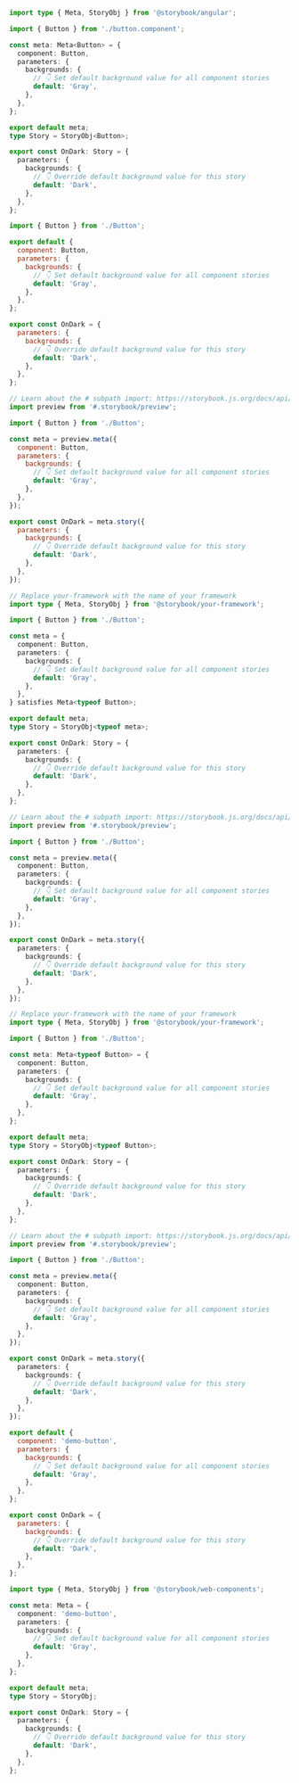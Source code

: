 ```ts filename="Button.stories.ts" renderer="angular" language="ts"
import type { Meta, StoryObj } from '@storybook/angular';

import { Button } from './button.component';

const meta: Meta<Button> = {
  component: Button,
  parameters: {
    backgrounds: {
      // 👇 Set default background value for all component stories
      default: 'Gray',
    },
  },
};

export default meta;
type Story = StoryObj<Button>;

export const OnDark: Story = {
  parameters: {
    backgrounds: {
      // 👇 Override default background value for this story
      default: 'Dark',
    },
  },
};
```

```js filename="Button.stories.js|jsx" renderer="common" language="js" tabTitle="CSF 3"
import { Button } from './Button';

export default {
  component: Button,
  parameters: {
    backgrounds: {
      // 👇 Set default background value for all component stories
      default: 'Gray',
    },
  },
};

export const OnDark = {
  parameters: {
    backgrounds: {
      // 👇 Override default background value for this story
      default: 'Dark',
    },
  },
};
```

```js filename="Button.stories.js|jsx" renderer="react" language="js" tabTitle="CSF Next 🧪"
// Learn about the # subpath import: https://storybook.js.org/docs/api/csf/csf-factories#subpath-imports
import preview from '#.storybook/preview';

import { Button } from './Button';

const meta = preview.meta({
  component: Button,
  parameters: {
    backgrounds: {
      // 👇 Set default background value for all component stories
      default: 'Gray',
    },
  },
});

export const OnDark = meta.story({
  parameters: {
    backgrounds: {
      // 👇 Override default background value for this story
      default: 'Dark',
    },
  },
});
```

```ts filename="Button.stories.ts|tsx" renderer="common" language="ts-4-9" tabTitle="CSF 3"
// Replace your-framework with the name of your framework
import type { Meta, StoryObj } from '@storybook/your-framework';

import { Button } from './Button';

const meta = {
  component: Button,
  parameters: {
    backgrounds: {
      // 👇 Set default background value for all component stories
      default: 'Gray',
    },
  },
} satisfies Meta<typeof Button>;

export default meta;
type Story = StoryObj<typeof meta>;

export const OnDark: Story = {
  parameters: {
    backgrounds: {
      // 👇 Override default background value for this story
      default: 'Dark',
    },
  },
};
```

```ts filename="Button.stories.ts|tsx" renderer="react" language="ts-4-9" tabTitle="CSF Next 🧪"
// Learn about the # subpath import: https://storybook.js.org/docs/api/csf/csf-factories#subpath-imports
import preview from '#.storybook/preview';

import { Button } from './Button';

const meta = preview.meta({
  component: Button,
  parameters: {
    backgrounds: {
      // 👇 Set default background value for all component stories
      default: 'Gray',
    },
  },
});

export const OnDark = meta.story({
  parameters: {
    backgrounds: {
      // 👇 Override default background value for this story
      default: 'Dark',
    },
  },
});
```

```ts filename="Button.stories.ts|tsx" renderer="common" language="ts" tabTitle="CSF 3"
// Replace your-framework with the name of your framework
import type { Meta, StoryObj } from '@storybook/your-framework';

import { Button } from './Button';

const meta: Meta<typeof Button> = {
  component: Button,
  parameters: {
    backgrounds: {
      // 👇 Set default background value for all component stories
      default: 'Gray',
    },
  },
};

export default meta;
type Story = StoryObj<typeof Button>;

export const OnDark: Story = {
  parameters: {
    backgrounds: {
      // 👇 Override default background value for this story
      default: 'Dark',
    },
  },
};
```

```ts filename="Button.stories.ts|tsx" renderer="react" language="ts" tabTitle="CSF Next 🧪"
// Learn about the # subpath import: https://storybook.js.org/docs/api/csf/csf-factories#subpath-imports
import preview from '#.storybook/preview';

import { Button } from './Button';

const meta = preview.meta({
  component: Button,
  parameters: {
    backgrounds: {
      // 👇 Set default background value for all component stories
      default: 'Gray',
    },
  },
});

export const OnDark = meta.story({
  parameters: {
    backgrounds: {
      // 👇 Override default background value for this story
      default: 'Dark',
    },
  },
});
```

```js filename="Button.stories.js" renderer="web-components" language="js"
export default {
  component: 'demo-button',
  parameters: {
    backgrounds: {
      // 👇 Set default background value for all component stories
      default: 'Gray',
    },
  },
};

export const OnDark = {
  parameters: {
    backgrounds: {
      // 👇 Override default background value for this story
      default: 'Dark',
    },
  },
};
```

```ts filename="Button.stories.ts" renderer="web-components" language="ts"
import type { Meta, StoryObj } from '@storybook/web-components';

const meta: Meta = {
  component: 'demo-button',
  parameters: {
    backgrounds: {
      // 👇 Set default background value for all component stories
      default: 'Gray',
    },
  },
};

export default meta;
type Story = StoryObj;

export const OnDark: Story = {
  parameters: {
    backgrounds: {
      // 👇 Override default background value for this story
      default: 'Dark',
    },
  },
};
```
